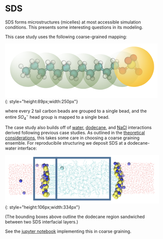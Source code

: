 # SDS
SDS forms microstructures (micelles) at most accessible simulation conditions. This presents some interesting questions in its modeling. 

This case study uses the following coarse-grained mapping:

![SDS](SDS.png){: style="height:89px;width:250px"}

where every 2 tail carbon beads are grouped to a single bead, and the entire $SO_4^-$ head group is mapped to a single bead.

The case study also builds off of [water](../water/index.md), [dodecane](../dodecane/index.md), and [NaCl](../salt/index.md) interactions derived following previous case studies. As outlined in the [theoretical considerations]("bestpractices.md"), this takes some care in choosing a coarse graining ensemble. For reproducibile structuring we deposit SDS at a dodecane-water interface:

![dodecane-water-SDS](dodecane-water-SDS.png){: style="height:106px;width:334px"}

(The bounding boxes above outline the dodecane region sandwiched between two SDS interfacial layers.)

See the [jupyter notebook](SDS.ipynb) implementing this in coarse graining.